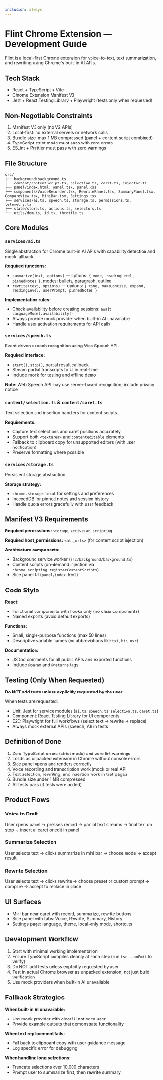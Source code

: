 ```yaml
---
inclusion: always
---
```


# Flint Chrome Extension — Development Guide

Flint is a local-first Chrome extension for voice-to-text, text summarization, and rewriting using Chrome's built-in AI APIs.

## Tech Stack

- React + TypeScript + Vite
- Chrome Extension Manifest V3
- Jest + React Testing Library + Playwright (tests only when requested)

## Non-Negotiable Constraints

1. Manifest V3 only (no V2 APIs)
2. Local-first: no external servers or network calls
3. Bundle size: max 1 MB compressed (panel + content script combined)
4. TypeScript strict mode must pass with zero errors
5. ESLint + Prettier must pass with zero warnings

## File Structure

```
src/
├── background/background.ts
├── content/contentScript.ts, selection.ts, caret.ts, injector.ts
├── panel/index.html, panel.tsx, panel.css
├── components/VoiceRecorder.tsx, RewritePanel.tsx, SummaryPanel.tsx, CompareView.tsx, MiniBar.tsx, Settings.tsx
├── services/ai.ts, speech.ts, storage.ts, permissions.ts, telemetry.ts
├── state/store.ts, actions.ts, selectors.ts
└── utils/dom.ts, id.ts, throttle.ts
```

## Core Modules

### `services/ai.ts`

Single abstraction for Chrome built-in AI APIs with capability detection and mock fallback.

**Required functions:**
- `summarize(text, options)` — options: `{ mode, readingLevel, pinnedNotes }`, modes: bullets, paragraph, outline
- `rewrite(text, options)` — options: `{ tone, makeConcise, expand, readingLevel, userPrompt, pinnedNotes }`

**Implementation rules:**
- Check availability before creating sessions: `await LanguageModel.availability()`
- Always provide mock provider when built-in AI unavailable
- Handle user activation requirements for API calls

### `services/speech.ts`

Event-driven speech recognition using Web Speech API.

**Required interface:**
- `start()`, `stop()`, partial result callback
- Stream partial transcripts to UI in real-time
- Include mock for testing and offline demo

**Note:** Web Speech API may use server-based recognition; include privacy notice.

### `content/selection.ts` & `content/caret.ts`

Text selection and insertion handlers for content scripts.

**Requirements:**
- Capture text selections and caret positions accurately
- Support both `<textarea>` and `contenteditable` elements
- Fallback to clipboard copy for unsupported editors (with user notification)
- Preserve formatting where possible

### `services/storage.ts`

Persistent storage abstraction.

**Storage strategy:**
- `chrome.storage.local` for settings and preferences
- IndexedDB for pinned notes and session history
- Handle quota errors gracefully with user feedback

## Manifest V3 Requirements

**Required permissions:** `storage`, `activeTab`, `scripting`

**Required host_permissions:** `<all_urls>` (for content script injection)

**Architecture components:**
- Background service worker (`src/background/background.ts`)
- Content scripts (on-demand injection via `chrome.scripting.registerContentScripts`)
- Side panel UI (`panel/index.html`)

## Code Style

**React:**
- Functional components with hooks only (no class components)
- Named exports (avoid default exports)

**Functions:**
- Small, single-purpose functions (max 50 lines)
- Descriptive variable names (no abbreviations like `txt`, `btn`, `usr`)

**Documentation:**
- JSDoc comments for all public APIs and exported functions
- Include `@param` and `@returns` tags

## Testing (Only When Requested)

**Do NOT add tests unless explicitly requested by the user.**

When tests are requested:
- Unit: Jest for service modules (`ai.ts`, `speech.ts`, `selection.ts`, `caret.ts`)
- Component: React Testing Library for UI components
- E2E: Playwright for full workflows (select text → rewrite → replace)
- Always mock external APIs (speech, AI) in tests

## Definition of Done

1. Zero TypeScript errors (strict mode) and zero lint warnings
2. Loads as unpacked extension in Chrome without console errors
3. Side panel opens and renders correctly
4. Voice recording and transcription work (mock or real API)
5. Text selection, rewriting, and insertion work in test pages
6. Bundle size under 1 MB compressed
7. All tests pass (if tests were added)

## Product Flows

### Voice to Draft

User opens panel → presses record → partial text streams → final text on stop → insert at caret or edit in panel

### Summarize Selection

User selects text → clicks summarize in mini bar → choose mode → accept result

### Rewrite Selection

User selects text → clicks rewrite → choose preset or custom prompt → compare → accept to replace in place

## UI Surfaces

- Mini bar near caret with record, summarize, rewrite buttons
- Side panel with tabs: Voice, Rewrite, Summary, History
- Settings page: language, theme, local-only mode, shortcuts

## Development Workflow

1. Start with minimal working implementation
2. Ensure TypeScript compiles cleanly at each step (run `tsc --noEmit` to verify)
3. Do NOT add tests unless explicitly requested by user
4. Test in actual Chrome browser as unpacked extension, not just build verification
5. Use mock providers when built-in AI unavailable

## Fallback Strategies

**When built-in AI unavailable:**
- Use mock provider with clear UI notice to user
- Provide example outputs that demonstrate functionality

**When text replacement fails:**
- Fall back to clipboard copy with user guidance message
- Log specific error for debugging

**When handling long selections:**
- Truncate selections over 10,000 characters
- Prompt user to summarize first, then rewrite summary